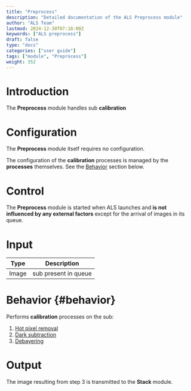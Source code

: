 ```yaml
---
title: "Preprocess"
description: "Detailed documentation of the ALS Preprocess module"
author: "ALS Team"
lastmod: 2024-12-30T07:18:00Z
keywords: ["ALS preprocess"]
draft: false
type: "docs"
categories: ["user guide"]
tags: ["module", "Preprocess"]
weight: 352
---
```


# Introduction

The **Preprocess** module handles sub **calibration**

# Configuration

The **Preprocess** module itself requires no configuration.

The configuration of the **calibration** processes is managed by the **processes** themselves.
See the [Behavior](#behavior) section below.

# Control

The **Preprocess** module is started when ALS launches and **is not influenced by any external factors** except for the arrival of images in its queue.

# Input

| Type  | Description          |
|-------|----------------------|
| Image | sub present in queue |

# Behavior {#behavior}

Performs **calibration** processes on the sub:

1. [Hot pixel removal](hot_remove/)
2. [Dark subtraction](dark_remove/)
3. [Debayering](debayer/)

# Output

The image resulting from step 3 is transmitted to the **Stack** module.